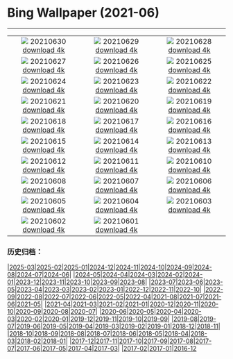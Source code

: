 # Bing Wallpaper (2021-06)
**************
| | | |
| :----: | :----: | :----: |
| ![](https://www.bing.com/th?id=OHR.PortuairkBay_ZH-CN5255529820_1920x1080.jpg) 20210630 [download 4k](https://www.bing.com/th?id=OHR.PortuairkBay_ZH-CN5255529820_UHD.jpg) | ![](https://www.bing.com/th?id=OHR.LavenderBlooms_ZH-CN5541892943_1920x1080.jpg) 20210629 [download 4k](https://www.bing.com/th?id=OHR.LavenderBlooms_ZH-CN5541892943_UHD.jpg) | ![](https://www.bing.com/th?id=OHR.RocksSeychelles_ZH-CN0105602892_1920x1080.jpg) 20210628 [download 4k](https://www.bing.com/th?id=OHR.RocksSeychelles_ZH-CN0105602892_UHD.jpg) |
| ![](https://www.bing.com/th?id=OHR.Cittadella_ZH-CN0039969121_1920x1080.jpg) 20210627 [download 4k](https://www.bing.com/th?id=OHR.Cittadella_ZH-CN0039969121_UHD.jpg) | ![](https://www.bing.com/th?id=OHR.GreaterFlamingosIndia_ZH-CN5655181892_1920x1080.jpg) 20210626 [download 4k](https://www.bing.com/th?id=OHR.GreaterFlamingosIndia_ZH-CN5655181892_UHD.jpg) | ![](https://www.bing.com/th?id=OHR.Kamikouchi_ZH-CN5677161294_1920x1080.jpg) 20210625 [download 4k](https://www.bing.com/th?id=OHR.Kamikouchi_ZH-CN5677161294_UHD.jpg) |
| ![](https://www.bing.com/th?id=OHR.Heliodoxa_ZH-CN9872355419_1920x1080.jpg) 20210624 [download 4k](https://www.bing.com/th?id=OHR.Heliodoxa_ZH-CN9872355419_UHD.jpg) | ![](https://www.bing.com/th?id=OHR.DenaliCaribou_ZH-CN9804350098_1920x1080.jpg) 20210623 [download 4k](https://www.bing.com/th?id=OHR.DenaliCaribou_ZH-CN9804350098_UHD.jpg) | ![](https://www.bing.com/th?id=OHR.Nichinan_ZH-CN9549208263_1920x1080.jpg) 20210622 [download 4k](https://www.bing.com/th?id=OHR.Nichinan_ZH-CN9549208263_UHD.jpg) |
| ![](https://www.bing.com/th?id=OHR.SouthCoast_ZH-CN9438294266_1920x1080.jpg) 20210621 [download 4k](https://www.bing.com/th?id=OHR.SouthCoast_ZH-CN9438294266_UHD.jpg) | ![](https://www.bing.com/th?id=OHR.RothschildGiraffe_ZH-CN9266877986_1920x1080.jpg) 20210620 [download 4k](https://www.bing.com/th?id=OHR.RothschildGiraffe_ZH-CN9266877986_UHD.jpg) | ![](https://www.bing.com/th?id=OHR.FatherEagle_ZH-CN6127856255_1920x1080.jpg) 20210619 [download 4k](https://www.bing.com/th?id=OHR.FatherEagle_ZH-CN6127856255_UHD.jpg) |
| ![](https://www.bing.com/th?id=OHR.BurleighHeads_ZH-CN6052781534_1920x1080.jpg) 20210618 [download 4k](https://www.bing.com/th?id=OHR.BurleighHeads_ZH-CN6052781534_UHD.jpg) | ![](https://www.bing.com/th?id=OHR.ReussRiver_ZH-CN5897721217_1920x1080.jpg) 20210617 [download 4k](https://www.bing.com/th?id=OHR.ReussRiver_ZH-CN5897721217_UHD.jpg) | ![](https://www.bing.com/th?id=OHR.BrightEye_ZH-CN6196887876_1920x1080.jpg) 20210616 [download 4k](https://www.bing.com/th?id=OHR.BrightEye_ZH-CN6196887876_UHD.jpg) |
| ![](https://www.bing.com/th?id=OHR.GBRTurtle_ZH-CN6069093254_1920x1080.jpg) 20210615 [download 4k](https://www.bing.com/th?id=OHR.GBRTurtle_ZH-CN6069093254_UHD.jpg) | ![](https://www.bing.com/th?id=OHR.LakePinatubo_ZH-CN5947011761_1920x1080.jpg) 20210614 [download 4k](https://www.bing.com/th?id=OHR.LakePinatubo_ZH-CN5947011761_UHD.jpg) | ![](https://www.bing.com/th?id=OHR.DragonBoatFestival2021_ZH-CN2761776128_1920x1080.jpg) 20210613 [download 4k](https://www.bing.com/th?id=OHR.DragonBoatFestival2021_ZH-CN2761776128_UHD.jpg) |
| ![](https://www.bing.com/th?id=OHR.FinlandBrownBear_ZH-CN5507007611_1920x1080.jpg) 20210612 [download 4k](https://www.bing.com/th?id=OHR.FinlandBrownBear_ZH-CN5507007611_UHD.jpg) | ![](https://www.bing.com/th?id=OHR.BBNPGrande_ZH-CN4071551965_1920x1080.jpg) 20210611 [download 4k](https://www.bing.com/th?id=OHR.BBNPGrande_ZH-CN4071551965_UHD.jpg) | ![](https://www.bing.com/th?id=OHR.GlenEtive_ZH-CN2562811591_1920x1080.jpg) 20210610 [download 4k](https://www.bing.com/th?id=OHR.GlenEtive_ZH-CN2562811591_UHD.jpg) |
| ![](https://www.bing.com/th?id=OHR.ForteNossa_ZH-CN2163490377_1920x1080.jpg) 20210608 [download 4k](https://www.bing.com/th?id=OHR.ForteNossa_ZH-CN2163490377_UHD.jpg) | ![](https://www.bing.com/th?id=OHR.CortezJacks_ZH-CN1619906832_1920x1080.jpg) 20210607 [download 4k](https://www.bing.com/th?id=OHR.CortezJacks_ZH-CN1619906832_UHD.jpg) | ![](https://www.bing.com/th?id=OHR.BuntingBird_ZH-CN0707942842_1920x1080.jpg) 20210606 [download 4k](https://www.bing.com/th?id=OHR.BuntingBird_ZH-CN0707942842_UHD.jpg) |
| ![](https://www.bing.com/th?id=OHR.ArromanchesLesBains_ZH-CN0631947158_1920x1080.jpg) 20210605 [download 4k](https://www.bing.com/th?id=OHR.ArromanchesLesBains_ZH-CN0631947158_UHD.jpg) | ![](https://www.bing.com/th?id=OHR.ToucanRainforest_ZH-CN0522556036_1920x1080.jpg) 20210604 [download 4k](https://www.bing.com/th?id=OHR.ToucanRainforest_ZH-CN0522556036_UHD.jpg) | ![](https://www.bing.com/th?id=OHR.Pilat_ZH-CN0091553547_1920x1080.jpg) 20210603 [download 4k](https://www.bing.com/th?id=OHR.Pilat_ZH-CN0091553547_UHD.jpg) |
| ![](https://www.bing.com/th?id=OHR.SocaCycles_ZH-CN3583247274_1920x1080.jpg) 20210602 [download 4k](https://www.bing.com/th?id=OHR.SocaCycles_ZH-CN3583247274_UHD.jpg) | ![](https://www.bing.com/th?id=OHR.EstoshaSpringbok_ZH-CN3452100881_1920x1080.jpg) 20210601 [download 4k](https://www.bing.com/th?id=OHR.EstoshaSpringbok_ZH-CN3452100881_UHD.jpg) |  |

### 历史归档：

|[2025-03](/2025-03/2025-03.md)|[2025-02](/2025-02/2025-02.md)|[2025-01](/2025-01/2025-01.md)|[2024-12](/2024-12/2024-12.md)|[2024-11](/2024-11/2024-11.md)|[2024-10](/2024-10/2024-10.md)|[2024-09](/2024-09/2024-09.md)|[2024-08](/2024-08/2024-08.md)|[2024-07](/2024-07/2024-07.md)|[2024-06](/2024-06/2024-06.md)|
|[2024-05](/2024-05/2024-05.md)|[2024-04](/2024-04/2024-04.md)|[2024-03](/2024-03/2024-03.md)|[2024-02](/2024-02/2024-02.md)|[2024-01](/2024-01/2024-01.md)|[2023-12](/2023-12/2023-12.md)|[2023-11](/2023-11/2023-11.md)|[2023-10](/2023-10/2023-10.md)|[2023-09](/2023-09/2023-09.md)|[2023-08](/2023-08/2023-08.md)|
|[2023-07](/2023-07/2023-07.md)|[2023-06](/2023-06/2023-06.md)|[2023-05](/2023-05/2023-05.md)|[2023-04](/2023-04/2023-04.md)|[2023-03](/2023-03/2023-03.md)|[2023-02](/2023-02/2023-02.md)|[2023-01](/2023-01/2023-01.md)|[2022-12](/2022-12/2022-12.md)|[2022-11](/2022-11/2022-11.md)|[2022-10](/2022-10/2022-10.md)|
|[2022-09](/2022-09/2022-09.md)|[2022-08](/2022-08/2022-08.md)|[2022-07](/2022-07/2022-07.md)|[2022-06](/2022-06/2022-06.md)|[2022-05](/2022-05/2022-05.md)|[2022-04](/2022-04/2022-04.md)|[2021-08](/2021-08/2021-08.md)|[2021-07](/2021-07/2021-07.md)|[2021-06](/2021-06/2021-06.md)|[2021-05](/2021-05/2021-05.md)|
|[2021-04](/2021-04/2021-04.md)|[2021-03](/2021-03/2021-03.md)|[2021-02](/2021-02/2021-02.md)|[2021-01](/2021-01/2021-01.md)|[2020-12](/2020-12/2020-12.md)|[2020-11](/2020-11/2020-11.md)|[2020-10](/2020-10/2020-10.md)|[2020-09](/2020-09/2020-09.md)|[2020-08](/2020-08/2020-08.md)|[2020-07](/2020-07/2020-07.md)|
|[2020-06](/2020-06/2020-06.md)|[2020-05](/2020-05/2020-05.md)|[2020-04](/2020-04/2020-04.md)|[2020-03](/2020-03/2020-03.md)|[2020-02](/2020-02/2020-02.md)|[2020-01](/2020-01/2020-01.md)|[2019-12](/2019-12/2019-12.md)|[2019-11](/2019-11/2019-11.md)|[2019-10](/2019-10/2019-10.md)|[2019-09](/2019-09/2019-09.md)|
|[2019-08](/2019-08/2019-08.md)|[2019-07](/2019-07/2019-07.md)|[2019-06](/2019-06/2019-06.md)|[2019-05](/2019-05/2019-05.md)|[2019-04](/2019-04/2019-04.md)|[2019-03](/2019-03/2019-03.md)|[2019-02](/2019-02/2019-02.md)|[2019-01](/2019-01/2019-01.md)|[2018-12](/2018-12/2018-12.md)|[2018-11](/2018-11/2018-11.md)|
|[2018-10](/2018-10/2018-10.md)|[2018-09](/2018-09/2018-09.md)|[2018-08](/2018-08/2018-08.md)|[2018-07](/2018-07/2018-07.md)|[2018-06](/2018-06/2018-06.md)|[2018-05](/2018-05/2018-05.md)|[2018-04](/2018-04/2018-04.md)|[2018-03](/2018-03/2018-03.md)|[2018-02](/2018-02/2018-02.md)|[2018-01](/2018-01/2018-01.md)|
|[2017-12](/2017-12/2017-12.md)|[2017-11](/2017-11/2017-11.md)|[2017-10](/2017-10/2017-10.md)|[2017-09](/2017-09/2017-09.md)|[2017-08](/2017-08/2017-08.md)|[2017-07](/2017-07/2017-07.md)|[2017-06](/2017-06/2017-06.md)|[2017-05](/2017-05/2017-05.md)|[2017-04](/2017-04/2017-04.md)|[2017-03](/2017-03/2017-03.md)|
|[2017-02](/2017-02/2017-02.md)|[2017-01](/2017-01/2017-01.md)|[2016-12](/2016-12/2016-12.md)